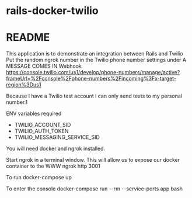 # rails-docker-twilio
# README
This application is to demonstrate an integration between Rails and Twilio
Put the random ngrok number in the Twilio phone number settings under A MESSAGE COMES IN Webhook
https://console.twilio.com/us1/develop/phone-numbers/manage/active?frameUrl=%2Fconsole%2Fphone-numbers%2Fincoming%3Fx-target-region%3Dus1

Because I have a Twilio test account I can only send texts to my personal number.1

ENV variables required
- TWILIO_ACCOUNT_SID
- TWILIO_AUTH_TOKEN
- TWILIO_MESSAGING_SERVICE_SID

You will need docker and ngrok installed.

Start ngrok in a terminal window. This will allow us to expose our docker container to the WWW
    ngrok http 3001      

To run
    docker-compose up

To enter the console
    docker-compose run --rm --service-ports app bash
